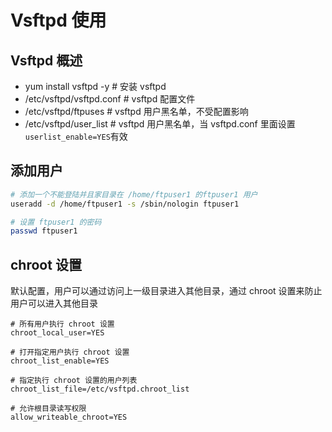 # Vsftpd 使用

## Vsftpd 概述

* yum install vsftpd -y # 安装 vsftpd
* /etc/vsftpd/vsftpd.conf # vsftpd 配置文件
* /etc/vsftpd/ftpuses # vsftpd 用户黑名单，不受配置影响
* /etc/vsftpd/user_list # vsftpd 用户黑名单，当 vsftpd.conf 里面设置`userlist_enable=YES`有效

## 添加用户

```bash
# 添加一个不能登陆并且家目录在 /home/ftpuser1 的ftpuser1 用户
useradd -d /home/ftpuser1 -s /sbin/nologin ftpuser1

# 设置 ftpuser1 的密码
passwd ftpuser1
```


## chroot 设置

默认配置，用户可以通过访问上一级目录进入其他目录，通过 chroot 设置来防止用户可以进入其他目录

```text
# 所有用户执行 chroot 设置
chroot_local_user=YES

# 打开指定用户执行 chroot 设置
chroot_list_enable=YES

# 指定执行 chroot 设置的用户列表
chroot_list_file=/etc/vsftpd.chroot_list

# 允许根目录读写权限
allow_writeable_chroot=YES
```
